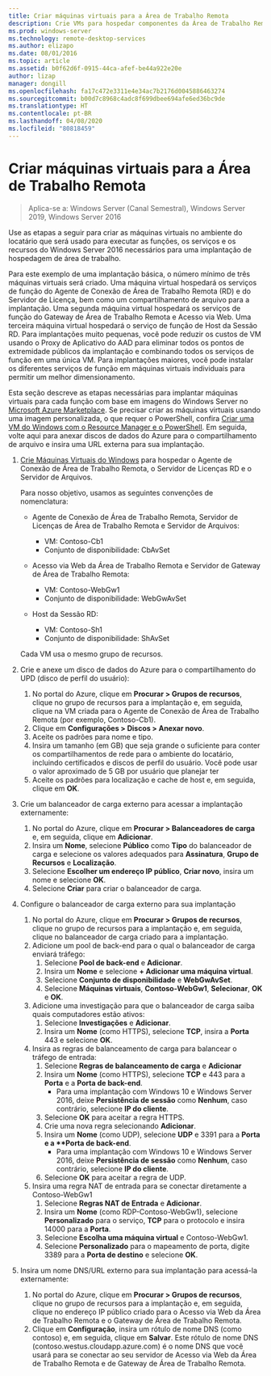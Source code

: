 ```yaml
---
title: Criar máquinas virtuais para a Área de Trabalho Remota
description: Crie VMs para hospedar componentes da Área de Trabalho Remota na nuvem.
ms.prod: windows-server
ms.technology: remote-desktop-services
ms.author: elizapo
ms.date: 08/01/2016
ms.topic: article
ms.assetid: b0f62d6f-0915-44ca-afef-be44a922e20e
author: lizap
manager: dongill
ms.openlocfilehash: fa17c472e3311e4e34ac7b2176d0045886463274
ms.sourcegitcommit: b00d7c8968c4adc8f699dbee694afe6ed36bc9de
ms.translationtype: HT
ms.contentlocale: pt-BR
ms.lasthandoff: 04/08/2020
ms.locfileid: "80818459"
---
```

# <a name="create-virtual-machines-for-remote-desktop"></a>Criar máquinas virtuais para a Área de Trabalho Remota

>Aplica-se a: Windows Server (Canal Semestral), Windows Server 2019, Windows Server 2016

Use as etapas a seguir para criar as máquinas virtuais no ambiente do locatário que será usado para executar as funções, os serviços e os recursos do Windows Server 2016 necessários para uma implantação de hospedagem de área de trabalho.   
  
Para este exemplo de uma implantação básica, o número mínimo de três máquinas virtuais será criado. Uma máquina virtual hospedará os serviços de função do Agente de Conexão de Área de Trabalho Remota (RD) e do Servidor de Licença, bem como um compartilhamento de arquivo para a implantação. Uma segunda máquina virtual hospedará os serviços de função do Gateway de Área de Trabalho Remota e Acesso via Web.  Uma terceira máquina virtual hospedará o serviço de função de Host da Sessão RD. Para implantações muito pequenas, você pode reduzir os custos de VM usando o Proxy de Aplicativo do AAD para eliminar todos os pontos de extremidade públicos da implantação e combinando todos os serviços de função em uma única VM. Para implantações maiores, você pode instalar os diferentes serviços de função em máquinas virtuais individuais para permitir um melhor dimensionamento.  
  
Esta seção descreve as etapas necessárias para implantar máquinas virtuais para cada função com base em imagens do Windows Server no [Microsoft Azure Marketplace](https://azure.microsoft.com/marketplace/). Se precisar criar as máquinas virtuais usando uma imagem personalizada, o que requer o PowerShell, confira [Criar uma VM do Windows com o Resource Manager e o PowerShell](https://azure.microsoft.com/documentation/articles/virtual-machines-windows-ps-create/). Em seguida, volte aqui para anexar discos de dados do Azure para o compartilhamento de arquivo e insira uma URL externa para sua implantação.  
  
1. [Crie Máquinas Virtuais do Windows](https://azure.microsoft.com/documentation/articles/virtual-machines-windows-hero-tutorial/) para hospedar o Agente de Conexão de Área de Trabalho Remota, o Servidor de Licenças RD e o Servidor de Arquivos.  
  
   Para nosso objetivo, usamos as seguintes convenções de nomenclatura:  
   - Agente de Conexão de Área de Trabalho Remota, Servidor de Licenças de Área de Trabalho Remota e Servidor de Arquivos:   
       - VM: Contoso-Cb1  
       - Conjunto de disponibilidade: CbAvSet    
   - Acesso via Web da Área de Trabalho Remota e Servidor de Gateway de Área de Trabalho Remota:   
       - VM: Contoso-WebGw1  
       - Conjunto de disponibilidade: WebGwAvSet  
          
   - Host da Sessão RD:   
       - VM: Contoso-Sh1  
       - Conjunto de disponibilidade: ShAvSet  
          
   Cada VM usa o mesmo grupo de recursos.  
2. Crie e anexe um disco de dados do Azure para o compartilhamento do UPD (disco de perfil do usuário):  
   1.  No portal do Azure, clique em **Procurar > Grupos de recursos**, clique no grupo de recursos para a implantação e, em seguida, clique na VM criada para o Agente de Conexão de Área de Trabalho Remota (por exemplo, Contoso-Cb1).  
   2.  Clique em **Configurações > Discos > Anexar novo**.  
   3.  Aceite os padrões para nome e tipo.  
   4.  Insira um tamanho (em GB) que seja grande o suficiente para conter os compartilhamentos de rede para o ambiente do locatário, incluindo certificados e discos de perfil do usuário. Você pode usar o valor aproximado de 5 GB por usuário que planejar ter  
   5.  Aceite os padrões para localização e cache de host e, em seguida, clique em **OK**.  
3. Crie um balanceador de carga externo para acessar a implantação externamente:
   1. No portal do Azure, clique em **Procurar > Balanceadores de carga** e, em seguida, clique em **Adicionar**.
   2. Insira um **Nome**, selecione **Público** como **Tipo** do balanceador de carga e selecione os valores adequados para **Assinatura**, **Grupo de Recursos** e **Localização**.
   3. Selecione **Escolher um endereço IP público**, **Criar novo**, insira um nome e selecione **OK**.
   4. Selecione **Criar** para criar o balanceador de carga.
4. Configure o balanceador de carga externo para sua implantação
   1. No portal do Azure, clique em **Procurar > Grupos de recursos**, clique no grupo de recursos para a implantação e, em seguida, clique no balanceador de carga criado para a implantação.
   2. Adicione um pool de back-end para o qual o balanceador de carga enviará tráfego:
       1. Selecione **Pool de back-end** e **Adicionar**.
       2. Insira um **Nome** e selecione **\+ Adicionar uma máquina virtual**.
       3. Selecione **Conjunto de disponibilidade** e **WebGwAvSet**.
       4. Selecione **Máquinas virtuais**, **Contoso-WebGw1**, **Selecionar**, **OK** e **OK**.
   3. Adicione uma investigação para que o balanceador de carga saiba quais computadores estão ativos:
       1. Selecione **Investigações** e **Adicionar**.
       2. Insira um **Nome** (como HTTPS), selecione **TCP**, insira a **Porta** 443 e selecione **OK**.
   4. Insira as regras de balanceamento de carga para balancear o tráfego de entrada:
      1. Selecione **Regras de balanceamento de carga** e **Adicionar**
      2. Insira um **Nome** (como HTTPS), selecione **TCP** e 443 para a **Porta** e a **Porta de back-end**.
          - Para uma implantação com Windows 10 e Windows Server 2016, deixe **Persistência de sessão** como **Nenhum**, caso contrário, selecione **IP do cliente**.
      3. Selecione **OK** para aceitar a regra HTTPS.
      4. Crie uma nova regra selecionando **Adicionar**.
      5. Insira um **Nome** (como UDP), selecione **UDP** e 3391 para a <strong>Porta e a **Porta de back-end</strong>.
          - Para uma implantação com Windows 10 e Windows Server 2016, deixe **Persistência de sessão** como **Nenhum**, caso contrário, selecione **IP do cliente**.
      6. Selecione **OK** para aceitar a regra de UDP.
   5. Insira uma regra NAT de entrada para se conectar diretamente a Contoso-WebGw1
       1. Selecione **Regras NAT de Entrada** e **Adicionar**.
       2. Insira um **Nome** (como RDP-Contoso-WebGw1), selecione **Personalizado** para o serviço, **TCP** para o protocolo e insira 14000 para a **Porta**.
       3. Selecione **Escolha uma máquina virtual** e Contoso-WebGw1.
       4. Selecione **Personalizado** para o mapeamento de porta, digite 3389 para a **Porta de destino** e selecione **OK**.
5. Insira um nome DNS/URL externo para sua implantação para acessá-la externamente:  
   1.  No portal do Azure, clique em **Procurar > Grupos de recursos**, clique no grupo de recursos para a implantação e, em seguida, clique no endereço IP público criado para o Acesso via Web da Área de Trabalho Remota e o Gateway de Área de Trabalho Remota.  
   2.  Clique em **Configuração**, insira um rótulo de nome DNS (como contoso) e, em seguida, clique em **Salvar**. Este rótulo de nome DNS (contoso.westus.cloudapp.azure.com) é o nome DNS que você usará para se conectar ao seu servidor de Acesso via Web da Área de Trabalho Remota e de Gateway de Área de Trabalho Remota.  

